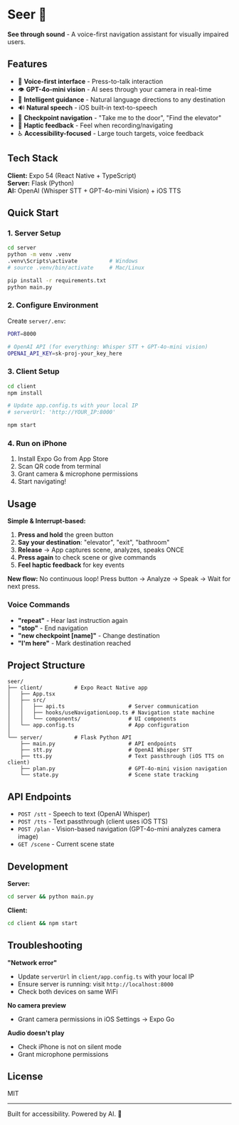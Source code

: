 # Seer 🔮

**See through sound** - A voice-first navigation assistant for visually impaired users.

## Features

- 🎤 **Voice-first interface** - Press-to-talk interaction
- 👁️ **GPT-4o-mini vision** - AI sees through your camera in real-time
- 🧠 **Intelligent guidance** - Natural language directions to any destination
- 🔊 **Natural speech** - iOS built-in text-to-speech
- 📍 **Checkpoint navigation** - "Take me to the door", "Find the elevator"
- 📳 **Haptic feedback** - Feel when recording/navigating
- ♿ **Accessibility-focused** - Large touch targets, voice feedback

## Tech Stack

**Client:** Expo 54 (React Native + TypeScript)  
**Server:** Flask (Python)  
**AI:** OpenAI (Whisper STT + GPT-4o-mini Vision) + iOS TTS

## Quick Start

### 1. Server Setup

```bash
cd server
python -m venv .venv
.venv\Scripts\activate          # Windows
# source .venv/bin/activate     # Mac/Linux

pip install -r requirements.txt
python main.py
```

### 2. Configure Environment

Create `server/.env`:

```bash
PORT=8000

# OpenAI API (for everything: Whisper STT + GPT-4o-mini vision)
OPENAI_API_KEY=sk-proj-your_key_here
```

### 3. Client Setup

```bash
cd client
npm install

# Update app.config.ts with your local IP
# serverUrl: 'http://YOUR_IP:8000'

npm start
```

### 4. Run on iPhone

1. Install Expo Go from App Store
2. Scan QR code from terminal
3. Grant camera & microphone permissions
4. Start navigating!

## Usage

**Simple & Interrupt-based:**

1. **Press and hold** the green button
2. **Say your destination**: "elevator", "exit", "bathroom"
3. **Release** → App captures scene, analyzes, speaks ONCE
4. **Press again** to check scene or give commands
5. **Feel haptic feedback** for key events

**New flow:** No continuous loop! Press button → Analyze → Speak → Wait for next press.

### Voice Commands

- **"repeat"** - Hear last instruction again
- **"stop"** - End navigation
- **"new checkpoint [name]"** - Change destination
- **"I'm here"** - Mark destination reached

## Project Structure

```
seer/
├── client/          # Expo React Native app
│   ├── App.tsx
│   ├── src/
│   │   ├── api.ts                    # Server communication
│   │   ├── hooks/useNavigationLoop.ts # Navigation state machine
│   │   └── components/               # UI components
│   └── app.config.ts                 # App configuration
│
└── server/          # Flask Python API
    ├── main.py                       # API endpoints
    ├── stt.py                        # OpenAI Whisper STT
    ├── tts.py                        # Text passthrough (iOS TTS on client)
    ├── plan.py                       # GPT-4o-mini vision navigation
    └── state.py                      # Scene state tracking
```

## API Endpoints

- `POST /stt` - Speech to text (OpenAI Whisper)
- `POST /tts` - Text passthrough (client uses iOS TTS)
- `POST /plan` - Vision-based navigation (GPT-4o-mini analyzes camera image)
- `GET /scene` - Current scene state

## Development

**Server:**
```bash
cd server && python main.py
```

**Client:**
```bash
cd client && npm start
```

## Troubleshooting

**"Network error"**
- Update `serverUrl` in `client/app.config.ts` with your local IP
- Ensure server is running: visit `http://localhost:8000`
- Check both devices on same WiFi

**No camera preview**
- Grant camera permissions in iOS Settings → Expo Go

**Audio doesn't play**
- Check iPhone is not on silent mode
- Grant microphone permissions

## License

MIT

---

Built for accessibility. Powered by AI. 🎯
